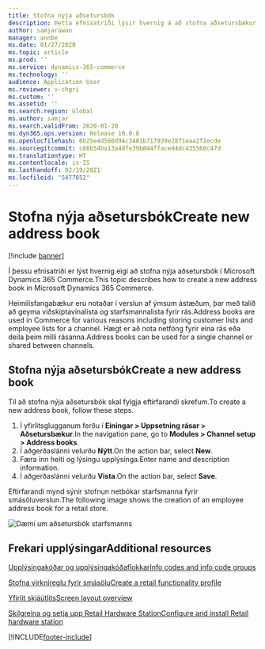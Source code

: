 ```yaml
---
title: Stofna nýja aðsetursbók
description: Þetta efnisatriði lýsir hvernig á að stofna aðsetursbækur í Microsoft Dynamics 365 Commerce.
author: samjarawan
manager: annbe
ms.date: 01/27/2020
ms.topic: article
ms.prod: ''
ms.service: dynamics-365-commerce
ms.technology: ''
audience: Application User
ms.reviewer: v-chgri
ms.custom: ''
ms.assetid: ''
ms.search.region: Global
ms.author: samjar
ms.search.validFrom: 2020-01-20
ms.dyn365.ops.version: Release 10.0.8
ms.openlocfilehash: 6b25e4d560d94c3481b717939e28f1eaa2f2ecde
ms.sourcegitcommit: c88b54ba13a4dfe39b844ffaced4dc435560c47d
ms.translationtype: HT
ms.contentlocale: is-IS
ms.lasthandoff: 02/19/2021
ms.locfileid: "5477852"
---
```

# <a name="create-new-address-book"></a><span data-ttu-id="a98bb-103">Stofna nýja aðsetursbók</span><span class="sxs-lookup"><span data-stu-id="a98bb-103">Create new address book</span></span>

[!include [banner](includes/banner.md)]

<span data-ttu-id="a98bb-104">Í þessu efnisatriði er lýst hvernig eigi að stofna nýja aðsetursbók í Microsoft Dynamics 365 Commerce.</span><span class="sxs-lookup"><span data-stu-id="a98bb-104">This topic describes how to create a new address book in Microsoft Dynamics 365 Commerce.</span></span>

<span data-ttu-id="a98bb-105">Heimilisfangabækur eru notaðar í verslun af ýmsum ástæðum, þar með talið að geyma viðskiptavinalista og starfsmannalista fyrir rás.</span><span class="sxs-lookup"><span data-stu-id="a98bb-105">Address books are used in Commerce for various reasons including storing customer lists and employee lists for a channel.</span></span> <span data-ttu-id="a98bb-106">Hægt er að nota netföng fyrir eina rás eða deila þeim milli rásanna.</span><span class="sxs-lookup"><span data-stu-id="a98bb-106">Address books can be used for a single channel or shared between channels.</span></span>

## <a name="create-a-new-address-book"></a><span data-ttu-id="a98bb-107">Stofna nýja aðsetursbók</span><span class="sxs-lookup"><span data-stu-id="a98bb-107">Create a new address book</span></span>

<span data-ttu-id="a98bb-108">Til að stofna nýja aðsetursbók skal fylgja eftirfarandi skrefum.</span><span class="sxs-lookup"><span data-stu-id="a98bb-108">To create a new address book, follow these steps.</span></span>
 
1. <span data-ttu-id="a98bb-109">Í yfirlitsglugganum ferðu í **Einingar \> Uppsetning rásar \> Aðsetursbækur**.</span><span class="sxs-lookup"><span data-stu-id="a98bb-109">In the navigation pane, go to **Modules \> Channel setup \> Address books**.</span></span>
1. <span data-ttu-id="a98bb-110">Í aðgerðaslánni velurðu **Nýtt**.</span><span class="sxs-lookup"><span data-stu-id="a98bb-110">On the action bar, select **New**.</span></span>
1. <span data-ttu-id="a98bb-111">Færa inn heiti og lýsingu upplýsinga.</span><span class="sxs-lookup"><span data-stu-id="a98bb-111">Enter name and description information.</span></span>
1. <span data-ttu-id="a98bb-112">Í aðgerðaslánni velurðu **Vista**.</span><span class="sxs-lookup"><span data-stu-id="a98bb-112">On the action bar, select **Save**.</span></span>

<span data-ttu-id="a98bb-113">Eftirfarandi mynd sýnir stofnun netbókar starfsmanna fyrir smásöluverslun.</span><span class="sxs-lookup"><span data-stu-id="a98bb-113">The following image shows the creation of an employee address book for a retail store.</span></span>

![Dæmi um aðsetursbók starfsmanns](media/address-books.png)

## <a name="additional-resources"></a><span data-ttu-id="a98bb-115">Frekari upplýsingar</span><span class="sxs-lookup"><span data-stu-id="a98bb-115">Additional resources</span></span>

[<span data-ttu-id="a98bb-116">Upplýsingakóðar og upplýsingakóðaflokkar</span><span class="sxs-lookup"><span data-stu-id="a98bb-116">Info codes and info code groups</span></span>](info-codes-retail.md)           

[<span data-ttu-id="a98bb-117">Stofna virknireglu fyrir smásölu</span><span class="sxs-lookup"><span data-stu-id="a98bb-117">Create a retail functionality profile</span></span>](retail-functionality-profile.md)      

[<span data-ttu-id="a98bb-118">Yfirlit skjáútlits</span><span class="sxs-lookup"><span data-stu-id="a98bb-118">Screen layout overview</span></span>](pos-screen-layouts.md)       

[<span data-ttu-id="a98bb-119">Skilgreina og setja upp Retail Hardware Station</span><span class="sxs-lookup"><span data-stu-id="a98bb-119">Configure and install Retail hardware station</span></span>](retail-hardware-station-configuration-installation.md)  


[!INCLUDE[footer-include](../includes/footer-banner.md)]
